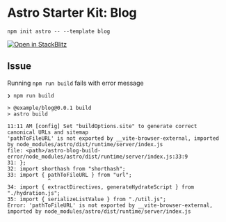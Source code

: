 # Astro Starter Kit: Blog

```
npm init astro -- --template blog
```

[![Open in StackBlitz](https://developer.stackblitz.com/img/open_in_stackblitz.svg)](https://stackblitz.com/github/amithgeorge/astro-blog-build-error)


## Issue 

Running `npm run build` fails with error message 

```shell
❯ npm run build

> @example/blog@0.0.1 build
> astro build

11:11 AM [config] Set "buildOptions.site" to generate correct canonical URLs and sitemap
'pathToFileURL' is not exported by __vite-browser-external, imported by node_modules/astro/dist/runtime/server/index.js
file: <path>/astro-blog-build-error/node_modules/astro/dist/runtime/server/index.js:33:9
31: };
32: import shorthash from "shorthash";
33: import { pathToFileURL } from "url";
             ^
34: import { extractDirectives, generateHydrateScript } from "./hydration.js";
35: import { serializeListValue } from "./util.js";
Error: 'pathToFileURL' is not exported by __vite-browser-external, imported by node_modules/astro/dist/runtime/server/index.js
```
